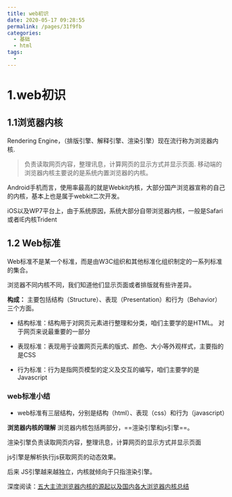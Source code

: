 ```yaml
---
title: web初识
date: 2020-05-17 09:28:55
permalink: /pages/31f9fb
categories: 
  - 基础
  - html
tags: 
  - 
---
```

# 1.web初识

## 1.1浏览器内核

Rendering Engine，（排版引擎、解释引擎、渲染引擎）现在流行称为浏览器内核.
> 负责读取网页内容，整理讯息，计算网页的显示方式并显示页面.
移动端的浏览器内核主要说的是系统内置浏览器的内核。

Android手机而言，使用率最高的就是Webkit内核，大部分国产浏览器宣称的自己的内核，基本上也是属于webkit二次开发。

iOS以及WP7平台上，由于系统原因，系统大部分自带浏览器内核，一般是Safari或者IE内核Trident

## 1.2 Web标准

Web标准不是某一个标准，而是由W3C组织和其他标准化组织制定的一系列标准的集合。

浏览器不同内核不同，我们知道他们显示页面或者排版就有些许差异。

**构成：** 主要包括结构（Structure）、表现（Presentation）和行为（Behavior）三个方面。

* 结构标准：结构用于对网页元素进行整理和分类，咱们主要学的是HTML。 对于网页来说最重要的一部分

* 表现标准：表现用于设置网页元素的版式、颜色、大小等外观样式，主要指的是CSS
* 行为标准：行为是指网页模型的定义及交互的编写，咱们主要学的是 Javascript

### web标准小结

* web标准有三层结构，分别是结构（html）、表现（css）和行为（javascript）  

**浏览器内核的理解**
浏览器内核包括两部分，==渲染引擎和js引擎==。

渲染引擎负责读取网页内容，整理讯息，计算网页的显示方式并显示页面

js引擎是解析执行js获取网页的动态效果。

后来 JS引擎越来越独立，内核就倾向于只指渲染引擎。

深度阅读：[五大主流浏览器内核的源起以及国内各大浏览器内核总结](http://blog.csdn.net/summer_15/article/details/71249203)
